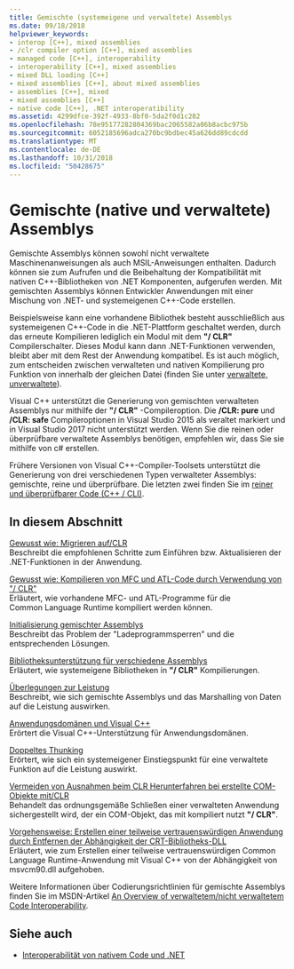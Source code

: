 ```yaml
---
title: Gemischte (systemeigene und verwaltete) Assemblys
ms.date: 09/18/2018
helpviewer_keywords:
- interop [C++], mixed assemblies
- /clr compiler option [C++], mixed assemblies
- managed code [C++], interoperability
- interoperability [C++], mixed assemblies
- mixed DLL loading [C++]
- mixed assemblies [C++], about mixed assemblies
- assemblies [C++], mixed
- mixed assemblies [C++]
- native code [C++], .NET interoperatibility
ms.assetid: 4299dfce-392f-4933-8bf0-5da2f0d1c282
ms.openlocfilehash: 78e95177282804369bac2065582a06b8acbc975b
ms.sourcegitcommit: 6052185696adca270bc9bdbec45a626dd89cdcdd
ms.translationtype: MT
ms.contentlocale: de-DE
ms.lasthandoff: 10/31/2018
ms.locfileid: "50428675"
---
```

# <a name="mixed-native-and-managed-assemblies"></a>Gemischte (native und verwaltete) Assemblys

Gemischte Assemblys können sowohl nicht verwaltete Maschinenanweisungen als auch MSIL-Anweisungen enthalten. Dadurch können sie zum Aufrufen und die Beibehaltung der Kompatibilität mit nativen C++-Bibliotheken von .NET Komponenten, aufgerufen werden. Mit gemischten Assemblys können Entwickler Anwendungen mit einer Mischung von .NET- und systemeigenen C++-Code erstellen.

Beispielsweise kann eine vorhandene Bibliothek besteht ausschließlich aus systemeigenen C++-Code in die .NET-Plattform geschaltet werden, durch das erneute Kompilieren lediglich ein Modul mit dem **"/ CLR"** Compilerschalter. Dieses Modul kann dann .NET-Funktionen verwenden, bleibt aber mit dem Rest der Anwendung kompatibel. Es ist auch möglich, zum entscheiden zwischen verwalteten und nativen Kompilierung pro Funktion von innerhalb der gleichen Datei (finden Sie unter [verwaltete, unverwaltete](../preprocessor/managed-unmanaged.md)).

Visual C++ unterstützt die Generierung von gemischten verwalteten Assemblys nur mithilfe der **"/ CLR"** -Compileroption. Die **/CLR: pure** und **/CLR: safe** Compileroptionen in Visual Studio 2015 als veraltet markiert und in Visual Studio 2017 nicht unterstützt werden. Wenn Sie die reinen oder überprüfbare verwaltete Assemblys benötigen, empfehlen wir, dass Sie sie mithilfe von c# erstellen.

Frühere Versionen von Visual C++-Compiler-Toolsets unterstützt die Generierung von drei verschiedenen Typen verwalteter Assemblys: gemischte, reine und überprüfbare. Die letzten zwei finden Sie im [reiner und überprüfbarer Code (C++ / CLI)](../dotnet/pure-and-verifiable-code-cpp-cli.md).

## <a name="in-this-section"></a>In diesem Abschnitt

[Gewusst wie: Migrieren auf/CLR](../dotnet/how-to-migrate-to-clr.md)<br/>
Beschreibt die empfohlenen Schritte zum Einführen bzw. Aktualisieren der .NET-Funktionen in der Anwendung.

[Gewusst wie: Kompilieren von MFC und ATL-Code durch Verwendung von "/ CLR"](../dotnet/how-to-compile-mfc-and-atl-code-by-using-clr.md)<br/>
Erläutert, wie vorhandene MFC- und ATL-Programme für die Common Language Runtime kompiliert werden können.

[Initialisierung gemischter Assemblys](../dotnet/initialization-of-mixed-assemblies.md)<br/>
Beschreibt das Problem der "Ladeprogrammsperren" und die entsprechenden Lösungen.

[Bibliotheksunterstützung für verschiedene Assemblys](../dotnet/library-support-for-mixed-assemblies.md)<br/>
Erläutert, wie systemeigene Bibliotheken in **"/ CLR"** Kompilierungen.

[Überlegungen zur Leistung](../dotnet/performance-considerations-for-interop-cpp.md)<br/>
Beschreibt, wie sich gemischte Assemblys und das Marshalling von Daten auf die Leistung auswirken.

[Anwendungsdomänen und Visual C++](../dotnet/application-domains-and-visual-cpp.md)<br/>
Erörtert die Visual C++-Unterstützung für Anwendungsdomänen.

[Doppeltes Thunking](../dotnet/double-thunking-cpp.md)<br/>
Erörtert, wie sich ein systemeigener Einstiegspunkt für eine verwaltete Funktion auf die Leistung auswirkt.

[Vermeiden von Ausnahmen beim CLR Herunterfahren bei erstellte COM-Objekte mit/CLR](../dotnet/avoiding-exceptions-on-clr-shutdown-when-consuming-com-objects-built-with-clr.md)<br/>
Behandelt das ordnungsgemäße Schließen einer verwalteten Anwendung sichergestellt wird, der ein COM-Objekt, das mit kompiliert nutzt **"/ CLR"**.

[Vorgehensweise: Erstellen einer teilweise vertrauenswürdigen Anwendung durch Entfernen der Abhängigkeit der CRT-Bibliotheks-DLL](../dotnet/create-a-partially-trusted-application.md)<br/>
Erläutert, wie zum Erstellen einer teilweise vertrauenswürdigen Common Language Runtime-Anwendung mit Visual C++ von der Abhängigkeit von msvcm90.dll aufgehoben.

Weitere Informationen über Codierungsrichtlinien für gemischte Assemblys finden Sie im MSDN-Artikel [An Overview of verwaltetem/nicht verwaltetem Code Interoperability](https://msdn.microsoft.com/library/ms973872.aspx).

## <a name="see-also"></a>Siehe auch

- [Interoperabilität von nativem Code und .NET](../dotnet/native-and-dotnet-interoperability.md)
